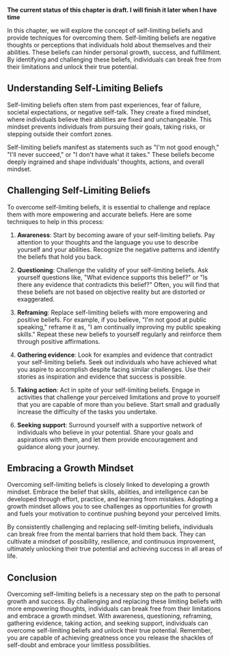 **The current status of this chapter is draft. I will finish it later when I have time**

In this chapter, we will explore the concept of self-limiting beliefs and provide techniques for overcoming them. Self-limiting beliefs are negative thoughts or perceptions that individuals hold about themselves and their abilities. These beliefs can hinder personal growth, success, and fulfillment. By identifying and challenging these beliefs, individuals can break free from their limitations and unlock their true potential.

Understanding Self-Limiting Beliefs
-----------------------------------

Self-limiting beliefs often stem from past experiences, fear of failure, societal expectations, or negative self-talk. They create a fixed mindset, where individuals believe their abilities are fixed and unchangeable. This mindset prevents individuals from pursuing their goals, taking risks, or stepping outside their comfort zones.

Self-limiting beliefs manifest as statements such as "I'm not good enough," "I'll never succeed," or "I don't have what it takes." These beliefs become deeply ingrained and shape individuals' thoughts, actions, and overall mindset.

Challenging Self-Limiting Beliefs
---------------------------------

To overcome self-limiting beliefs, it is essential to challenge and replace them with more empowering and accurate beliefs. Here are some techniques to help in this process:

1. **Awareness**: Start by becoming aware of your self-limiting beliefs. Pay attention to your thoughts and the language you use to describe yourself and your abilities. Recognize the negative patterns and identify the beliefs that hold you back.

2. **Questioning**: Challenge the validity of your self-limiting beliefs. Ask yourself questions like, "What evidence supports this belief?" or "Is there any evidence that contradicts this belief?" Often, you will find that these beliefs are not based on objective reality but are distorted or exaggerated.

3. **Reframing**: Replace self-limiting beliefs with more empowering and positive beliefs. For example, if you believe, "I'm not good at public speaking," reframe it as, "I am continually improving my public speaking skills." Repeat these new beliefs to yourself regularly and reinforce them through positive affirmations.

4. **Gathering evidence**: Look for examples and evidence that contradict your self-limiting beliefs. Seek out individuals who have achieved what you aspire to accomplish despite facing similar challenges. Use their stories as inspiration and evidence that success is possible.

5. **Taking action**: Act in spite of your self-limiting beliefs. Engage in activities that challenge your perceived limitations and prove to yourself that you are capable of more than you believe. Start small and gradually increase the difficulty of the tasks you undertake.

6. **Seeking support**: Surround yourself with a supportive network of individuals who believe in your potential. Share your goals and aspirations with them, and let them provide encouragement and guidance along your journey.

Embracing a Growth Mindset
--------------------------

Overcoming self-limiting beliefs is closely linked to developing a growth mindset. Embrace the belief that skills, abilities, and intelligence can be developed through effort, practice, and learning from mistakes. Adopting a growth mindset allows you to see challenges as opportunities for growth and fuels your motivation to continue pushing beyond your perceived limits.

By consistently challenging and replacing self-limiting beliefs, individuals can break free from the mental barriers that hold them back. They can cultivate a mindset of possibility, resilience, and continuous improvement, ultimately unlocking their true potential and achieving success in all areas of life.

Conclusion
----------

Overcoming self-limiting beliefs is a necessary step on the path to personal growth and success. By challenging and replacing these limiting beliefs with more empowering thoughts, individuals can break free from their limitations and embrace a growth mindset. With awareness, questioning, reframing, gathering evidence, taking action, and seeking support, individuals can overcome self-limiting beliefs and unlock their true potential. Remember, you are capable of achieving greatness once you release the shackles of self-doubt and embrace your limitless possibilities.
